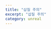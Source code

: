 ```yaml
---
title: "삽질 주의"
excerpt: "삽질 주의"
category: unreal
---
```



<!--stackedit_data:
eyJoaXN0b3J5IjpbLTE1NjExMDUyMDhdfQ==
-->